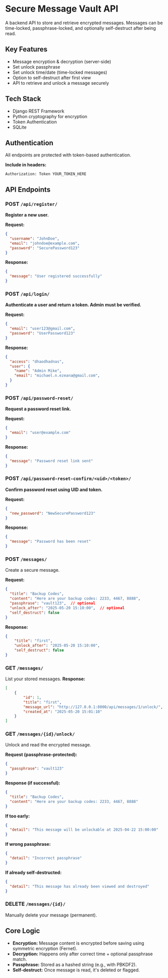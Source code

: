 # Secure Message Vault API

A backend API to store and retrieve encrypted messages. Messages can be time-locked, passphrase-locked, and optionally self-destruct after being read.



## Key Features

- Message encryption & decryption (server-side)
- Set unlock passphrase 
- Set unlock time/date (time-locked messages)
- Option to self-destruct after first view
- API to retrieve and unlock a message securely



## Tech Stack

- Django REST Framework
- Python cryptography for encryption
- Token Authentication
- SQLite





## Authentication

All endpoints are protected with token-based authentication.

**Include in headers:**
```
Authorization: Token YOUR_TOKEN_HERE
```



## API Endpoints

### POST `/api/register/`

**Register a new user.**

**Request:**

```json
{
  "username": "JohnDoe",
  "email": "johndoe@example.com",
  "password": "SecurePassword123"
}
```

**Response:**

```json
{
  "message": "User registered successfully"
}
```


### POST `/api/login/`

**Authenticate a user and return a token. Admin must be verified.**

**Request:**

```json
{
  "email": "user123@gmail.com",
  "password": "UserPassword123"
}
```

**Response:**

```json
{
  "access": "dhaodhadnas",
  "user": {
    "name": "Admin Mike",
    "email": "michael.n.ezeana@gmail.com",
  }
}
```


###  POST `/api/password-reset/`

**Request a password reset link.**

**Request:**

```json
{
  "email": "user@example.com"
}
```

**Response:**

```json
{
  "message": "Password reset link sent"
}
```



###  POST `/api/password-reset-confirm/<uid>/<token>/`

**Confirm password reset using UID and token.**

**Request:**

```json
{
  "new_password": "NewSecurePassword123"
}
```

**Response:**

```json
{
  "message": "Password has been reset"
}
```


###  POST `/messages/`
Create a secure message.

**Request:**
```json
{
  "title": "Backup Codes",
  "content": "Here are your backup codes: 2233, 4467, 8888",
  "passphrase": "vault123",  // optional
  "unlock_after": "2025-05-20 15:10:00",  // optional
  "self_destruct": false
}
```

**Response:**
```json
{
    "title": "first",
    "unlock_after": "2025-05-20 15:10:00",
    "self_destruct": false
}
```



###  GET `/messages/`
List your stored messages.
**Response:**
```json
[
    {
        "id": 1,
        "title": "first",
        "message_url": "http://127.0.0.1:8000/api/messages/1/unlock/",
        "created_at": "2025-05-20 15:01:10"
    }
]
```


###  GET `/messages/{id}/unlock/`
Unlock and read the encrypted message.

**Request (passphrase-protected):**
```json
{
  "passphrase": "vault123"
}
```

**Response (if successful):**
```json
{
  "title": "Backup Codes",
  "content": "Here are your backup codes: 2233, 4467, 8888"
}
```

**If too early:**
```json
{
  "detail": "This message will be unlockable at 2025-04-22 15:00:00"
}
```

**If wrong passphrase:**
```json
{
  "detail": "Incorrect passphrase"
}
```

**If already self-destructed:**
```json
{
  "detail": "This message has already been viewed and destroyed"
}
```



###  DELETE `/messages/{id}/`
Manually delete your message (permanent).



## Core Logic

- **Encryption:** Message content is encrypted before saving using symmetric encryption (Fernet).
- **Decryption:** Happens only after correct time + optional passphrase match.
- **Passphrase:** Stored as a hashed string (e.g., with PBKDF2).
- **Self-destruct:** Once message is read, it's deleted or flagged.


